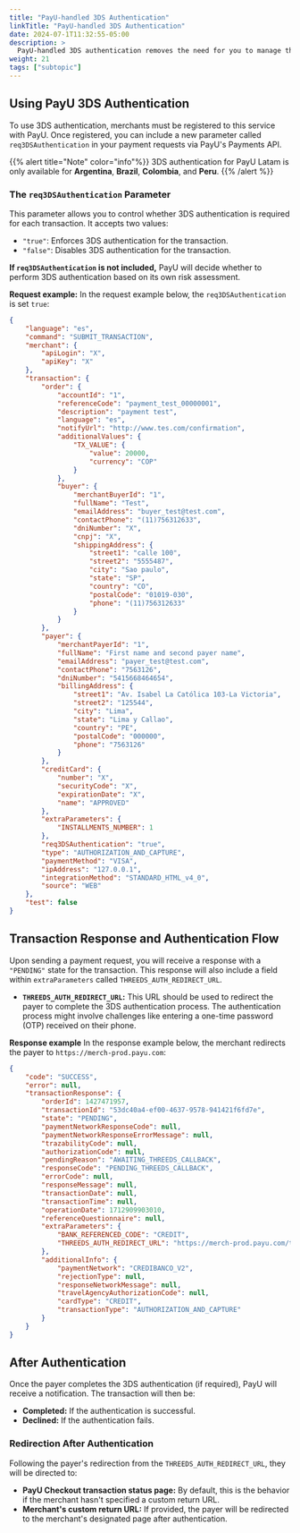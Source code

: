 ```yaml
---
title: "PayU-handled 3DS Authentication"
linkTitle: "PayU-handled 3DS Authentication"
date: 2024-07-1T11:32:55-05:00
description: >
  PayU-handled 3DS authentication removes the need for you to manage the 3DS integration process. PayU takes care of everything, from communicating with the issuing bank to handling the authentication flow.  
weight: 21
tags: ["subtopic"]
---
```


## Using PayU 3DS Authentication
To use 3DS authentication, merchants must be registered to this service with PayU. Once registered, you can include a new parameter called `req3DSAuthentication` in your payment requests via PayU's Payments API.

{{% alert title="Note" color="info"%}}
3DS authentication for PayU Latam is only available for **Argentina**, **Brazil**, **Colombia**, and **Peru**.
{{% /alert %}}

### The `req3DSAuthentication` Parameter

This parameter allows you to control whether 3DS authentication is required for each transaction. It accepts two values:

* `"true"`: Enforces 3DS authentication for the transaction.
* `"false"`: Disables 3DS authentication for the transaction.

**If `req3DSAuthentication` is not included,** PayU will decide whether to perform 3DS authentication based on its own risk assessment.

**Request example:**
In the request example below, the `req3DSAuthentication` is set `true`:

```JSON
{
    "language": "es",
    "command": "SUBMIT_TRANSACTION",
    "merchant": {
        "apiLogin": "X",
        "apiKey": "X"
    },
    "transaction": {
        "order": {
            "accountId": "1",
            "referenceCode": "payment_test_00000001",
            "description": "payment test",
            "language": "es",
            "notifyUrl": "http://www.tes.com/confirmation",
            "additionalValues": {
                "TX_VALUE": {
                    "value": 20000,
                    "currency": "COP"
                }
            },
            "buyer": {
                "merchantBuyerId": "1",
                "fullName": "Test",
                "emailAddress": "buyer_test@test.com",
                "contactPhone": "(11)756312633",
                "dniNumber": "X",
                "cnpj": "X",
                "shippingAddress": {
                    "street1": "calle 100",
                    "street2": "5555487",
                    "city": "Sao paulo",
                    "state": "SP",
                    "country": "CO",
                    "postalCode": "01019-030",
                    "phone": "(11)756312633"
                }
            }
        },
        "payer": {
            "merchantPayerId": "1",
            "fullName": "First name and second payer name",
            "emailAddress": "payer_test@test.com",
            "contactPhone": "7563126",
            "dniNumber": "5415668464654",
            "billingAddress": {
                "street1": "Av. Isabel La Católica 103-La Victoria",
                "street2": "125544",
                "city": "Lima",
                "state": "Lima y Callao",
                "country": "PE",
                "postalCode": "000000",
                "phone": "7563126"
            }
        },
        "creditCard": {
            "number": "X",
            "securityCode": "X",
            "expirationDate": "X",
            "name": "APPROVED"
        },
        "extraParameters": {
            "INSTALLMENTS_NUMBER": 1
        },
        "req3DSAuthentication": "true",
        "type": "AUTHORIZATION_AND_CAPTURE",
        "paymentMethod": "VISA",
        "ipAddress": "127.0.0.1",
        "integrationMethod": "STANDARD_HTML_v4_0",
        "source": "WEB"
    },
    "test": false
}
```

## Transaction Response and Authentication Flow

Upon sending a payment request, you will receive a response with a `"PENDING"` state for the transaction. This response will also include a field within `extraParameters` called `THREEDS_AUTH_REDIRECT_URL`.

* **`THREEDS_AUTH_REDIRECT_URL`:** This URL should be used to redirect the payer to complete the 3DS authentication process. The authentication process might involve challenges like entering a one-time password (OTP) received on their phone.

**Response example**
In the response example below, the merchant redirects the payer to `https://merch-prod.payu.com`:

```JSON
{
    "code": "SUCCESS",
    "error": null,
    "transactionResponse": {
        "orderId": 1427471957,
        "transactionId": "53dc40a4-ef00-4637-9578-941421f6fd7e",
        "state": "PENDING",
        "paymentNetworkResponseCode": null,
        "paymentNetworkResponseErrorMessage": null,
        "trazabilityCode": null,
        "authorizationCode": null,
        "pendingReason": "AWAITING_THREEDS_CALLBACK",
        "responseCode": "PENDING_THREEDS_CALLBACK",
        "errorCode": null,
        "responseMessage": null,
        "transactionDate": null,
        "transactionTime": null,
        "operationDate": 1712909903010,
        "referenceQuestionnaire": null,
        "extraParameters": {
            "BANK_REFERENCED_CODE": "CREDIT",
            "THREEDS_AUTH_REDIRECT_URL": "https://merch-prod.payu.com/threeds/?authenticationId=6c38fbd4-e643-49e6-be75-1okhfe02a71"
        },
        "additionalInfo": {
            "paymentNetwork": "CREDIBANCO_V2",
            "rejectionType": null,
            "responseNetworkMessage": null,
            "travelAgencyAuthorizationCode": null,
            "cardType": "CREDIT",
            "transactionType": "AUTHORIZATION_AND_CAPTURE"
        }
    }
}
```

## After Authentication

Once the payer completes the 3DS authentication (if required), PayU will receive a notification. The transaction will then be:

* **Completed:** If the authentication is successful.
* **Declined:** If the authentication fails.

### Redirection After Authentication

Following the payer's redirection from the `THREEDS_AUTH_REDIRECT_URL`, they will be directed to:

* **PayU Checkout transaction status page:** By default, this is the behavior if the merchant hasn't specified a custom return URL.
* **Merchant's custom return URL:** If provided, the payer will be redirected to the merchant's designated page after authentication.

